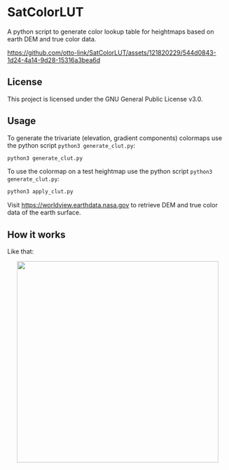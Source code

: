 # SatColorLUT
A python script to generate color lookup table for heightmaps based on
earth DEM and true color data.

https://github.com/otto-link/SatColorLUT/assets/121820229/544d0843-1d24-4a14-9d28-15316a3bea6d

## License

This project is licensed under the GNU General Public License v3.0.

## Usage

To generate the trivariate (elevation, gradient components) colormaps
use the python script `python3 generate_clut.py`:

``` bash
python3 generate_clut.py
```

To use the colormap on a test heightmap use the python script `python3
generate_clut.py`:

``` bash
python3 apply_clut.py
```

Visit https://worldview.earthdata.nasa.gov to retrieve DEM and true
color data of the earth surface.

## How it works

Like that:

<p align="center">
  <img width="460" src="https://github.com/otto-link/SatColorLUT/assets/121820229/b1286481-4376-441a-948e-36184c0dcc1a">
</p>

